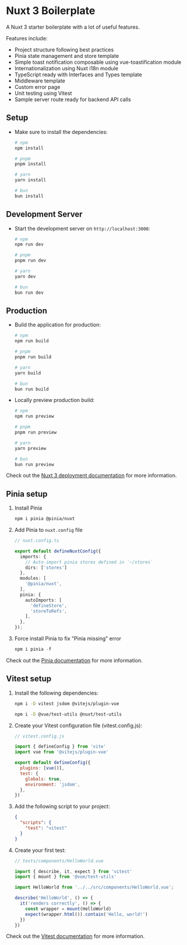 # Nuxt 3 Boilerplate

A Nuxt 3 starter boilerplate with a lot of useful features.

Features include:

* Project structure following best practices
* Pinia state management and store template
* Simple toast notification composable using vue-toastification module
* Internationalization using Nuxt i18n module
* TypeScript ready with Interfaces and Types template
* Middleware template
* Custom error page
* Unit testing using Vitest
* Sample server route ready for backend API calls

## Setup

* Make sure to install the dependencies:

    ```bash
    # npm
    npm install

    # pnpm
    pnpm install

    # yarn
    yarn install

    # bun
    bun install
    ```

## Development Server

* Start the development server on `http://localhost:3000`:

    ```bash
    # npm
    npm run dev

    # pnpm
    pnpm run dev

    # yarn
    yarn dev

    # bun
    bun run dev
    ```

## Production

* Build the application for production:

    ```bash
    # npm
    npm run build

    # pnpm
    pnpm run build

    # yarn
    yarn build

    # bun
    bun run build
    ```

* Locally preview production build:

    ```bash
    # npm
    npm run preview

    # pnpm
    pnpm run preview

    # yarn
    yarn preview

    # bun
    bun run preview
    ```

Check out the [Nuxt 3 deployment documentation](https://nuxt.com/docs/getting-started/deployment) for more information.

## Pinia setup

1. Install Pinia

    ```bash
    npm i pinia @pinia/nuxt
    ```

3. Add Pinia to `nuxt.config` file

    ```typescript
    // nuxt.config.ts

    export default defineNuxtConfig({
      imports: {
        // Auto-import pinia stores defined in `~/stores`
        dirs: ['stores']
      },
      modules: [
        '@pinia/nuxt',
      ],
      pinia: {
        autoImports: [
          'defineStore',
          'storeToRefs',
        ],
      },
    });
    ```
4. Force install Pinia to fix "Pinia missing" error

    ```typescript
    npm i pinia -f
    ```
Check out the [Pinia documentation](https://pinia.vuejs.org/introduction.html) for more information.

## Vitest setup

1. Install the following dependencies:

    ```bash
    npm i -D vitest jsdom @vitejs/plugin-vue
    ```

    ```bash
    npm i -D @vue/test-utils @nuxt/test-utils
    ```

2. Create your Vitest configuration file (vitest.config.js):

    ```javascript
    // vitest.config.js

    import { defineConfig } from 'vite'
    import vue from '@vitejs/plugin-vue'

    export default defineConfig({
      plugins: [vue()],
      test: {
        globals: true,
        environment: 'jsdom',
      },
    })
    ```

3. Add the following script to your project:

    ```json
    {
      "scripts": {
        "test": "vitest"
      }
    }
    ```

4. Create your first test:


    ```typescript
    // tests/components/HelloWorld.vue

    import { describe, it, expect } from 'vitest'
    import { mount } from '@vue/test-utils'

    import HelloWorld from '../../src/components/HelloWorld.vue';

    describe('HelloWorld', () => {
      it('renders correctly', () => {
        const wrapper = mount(HelloWorld)
        expect(wrapper.html()).contain('Hello, world!')
      })
    })
    ```
Check out the [Vitest documentation](https://vitest.dev/guide/) for more information.
